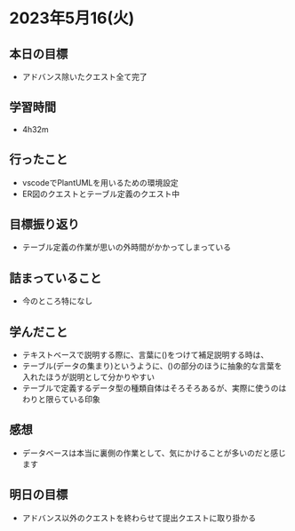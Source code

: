 # 2023年5月16(火)

## 本日の目標
- アドバンス除いたクエスト全て完了

## 学習時間
- 4h32m

## 行ったこと
- vscodeでPlantUMLを用いるための環境設定
- ER図のクエストとテーブル定義のクエスト中
   
## 目標振り返り
- テーブル定義の作業が思いの外時間がかかってしまっている

## 詰まっていること
- 今のところ特になし

## 学んだこと
- テキストベースで説明する際に、言葉に()をつけて補足説明する時は、
- テーブル(データの集まり)というように、()の部分のほうに抽象的な言葉を入れたほうが説明として分かりやすい
- テーブルで定義するデータ型の種類自体はそろそろあるが、実際に使うのはわりと限らている印象

## 感想
- データベースは本当に裏側の作業として、気にかけることが多いのだと感じます

## 明日の目標
- アドバンス以外のクエストを終わらせて提出クエストに取り掛かる